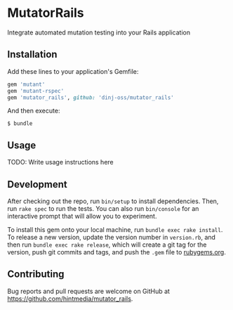 # MutatorRails

Integrate automated mutation testing into your Rails application

## Installation

Add these lines to your application's Gemfile:

```ruby
gem 'mutant'
gem 'mutant-rspec'
gem 'mutator_rails', github: 'dinj-oss/mutator_rails'
```

And then execute:

    $ bundle

## Usage

TODO: Write usage instructions here

## Development

After checking out the repo, run `bin/setup` to install dependencies. Then, run `rake spec` to run the tests. You can also run `bin/console` for an interactive prompt that will allow you to experiment.

To install this gem onto your local machine, run `bundle exec rake install`. To release a new version, update the version number in `version.rb`, and then run `bundle exec rake release`, which will create a git tag for the version, push git commits and tags, and push the `.gem` file to [rubygems.org](https://rubygems.org).

## Contributing

Bug reports and pull requests are welcome on GitHub at https://github.com/hintmedia/mutator_rails.
